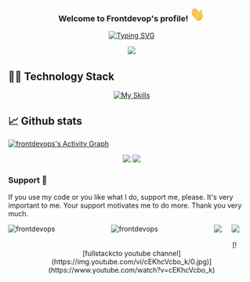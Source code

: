 
<h3 align="center">
  Welcome to Frontdevop's profile!
  <img src="https://raw.githubusercontent.com/frontdevops/frontdevops/master/icons/wave.gif" width="30" height="30">
</h3>


<div align="center">

<!--- https://readme-typing-svg.herokuapp.com --->
[![Typing SVG](https://readme-typing-svg.herokuapp.com?font=Work+Sans&size=24&duration=2500&color=007bff&center=true&vCenter=true&width=500&lines=FullStack+CTO;Software+Engineer;Backend+Developer;Frontend+Developer)](https://git.io/typing-svg)
 
![](https://komarev.com/ghpvc/?username=frontdevops&color=007bff&label=Profile+Views&style=for-the-badge)
 
</div>

## 👨‍💻 Technology Stack

<!-- https://github.com/tandpfun/skill-icons -->
<div align="center">

[![My Skills](https://skillicons.dev/icons?i=php,py,mongo,mysql,js,ts,nodejs,wasm,docker,nginx,redis,cloudflare,regex,sqlite,vue,html,css,jquery,svelte,bootstrap,git,bash,codepen,flask,gatsby,stackoverflow,github,gitlab,md,vscode,vim,neovim,svg,selenium,arduino,raspberrypi&theme=light&perline=12)](https://skillicons.dev)

</div>
  

 
  
## 📈 Github stats

<!-- https://github.com/marketplace/actions/github-profile-3d-contrib
<a href="https://github.com/yoshi389111/github-profile-3d-contrib"><img alt="frontdevops's GitHub Profile 3D Contrib" src="https://raw.githubusercontent.com/frontdevops/frontdevops/master/profile-3d-contrib/profile-night-green.svg" /></a>
-->
  
<!-- https://github.com/ashutosh00710/github-readme-activity-graph -->
<a href="https://github.com/ashutosh00710/github-readme-activity-graph"><img alt="frontdevops's Activity Graph" src="https://denvercoder1-activity-graph.herokuapp.com/graph/?username=frontdevops&bg_color=00000f&color=007bff&line=008f4c&point=FFFFFF&hide_border=true" /></a>

<!-- https://github.com/jstrieb/github-stats -->
<div align="center">
  
![](https://github.com/frontdevops/github-stats/blob/master/generated/overview.svg#gh-dark-mode-only)
![](https://github.com/frontdevops/github-stats/blob/master/generated/languages.svg#gh-dark-mode-only)

</div>


### Support 🙏
If you use my code or you like what I do, support me, please. It's very important to me.
Your support motivates me to do more. Thank you very much.

<p>
<a href="https://www.buymeacoffee.com/frontdevops" target="_blank"> <img align="left" src="https://cdn.buymeacoffee.com/buttons/v2/default-yellow.png" height="50" width="210" alt="frontdevops" /></a>
<a href="https://ko-fi.com/frontdevops" target="_blank"> <img align="left" src="https://cdn.ko-fi.com/cdn/kofi3.png?v=3" height="50" width="210" alt="frontdevops" /></a>
<a href="https://www.patreon.com/geekjob" target="_blank"><img src="https://i.imgur.com/CNm6P6f.png" height="50"/></a>
<a href="https://boosty.to/geekjob" target="_blank"><img src="https://static.boosty.to/assets/images/logo.Ffjjd.svg" height="50" style="margin-left:16px"/></a>
</p>

<center>
[![fullstackcto youtube channel](https://img.youtube.com/vi/cEKhcVcbo_k/0.jpg)](https://www.youtube.com/watch?v=cEKhcVcbo_k)
</center>
